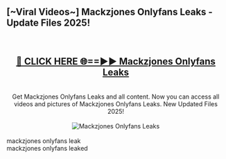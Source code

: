<h2>[~Viral Videos~] Mackzjones Onlyfans Leaks - Update Files 2025!</h2>
<br>
<div align="center">
<h2><a href="https://betterlinks.top/A2PfLJ" rel="nofollow">🔴 CLICK HERE 🌐==►► Mackzjones Onlyfans Leaks</a></h2>
<br>
Get Mackzjones Onlyfans Leaks and all content. Now you can access all videos and pictures of Mackzjones Onlyfans Leaks. New Updated Files 2025!
<br>
<br>
<a href="https://betterlinks.top/A2PfLJ" rel="nofollow" data-target="animated-image.originalLink"><img src="https://i.ibb.co.com/WyWwxjT/player-gif2.gif" alt="Mackzjones Onlyfans Leaks" style="max-width: 100%; display: inline-block;" data-target="animated-image.originalImage"></a>
</div>
<br>
mackzjones onlyfans leak<br>
mackzjones onlyfans leaked